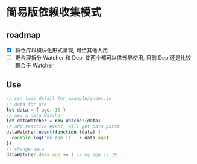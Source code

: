 # 简易版依赖收集模式

## roadmap

- [x] 将仓库以模块化形式呈现, 可给其他人用
- [ ] 更合理拆分 Watcher 和 Dep, 使两个都可以供外界使用, 目前 Dep 还是比较耦合于 Watcher

## Use

```js
// can look detail for example/index.js
// data for use
let data = { age: 18 }
// new a data Watcher
let dataWatcher = new Watcher(data)
// add reactive event, will get data param
dataWatcher.event(function (data) {
  console.log('my age is ' + data.age)
})
// change data
dataWatcher.data.age += 1 // my age is 19...
```